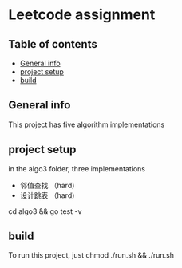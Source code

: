 # Leetcode assignment

## Table of contents
* [General info](#general-info)
* [project setup](#setup)
* [build](#build)

## General info
This project has five algorithm implementations
## project setup
in the algo3 folder, three implementations
* 邻值查找 （hard)
* 设计跳表 （hard)



cd algo3 && go test -v

## build
To run this project, just chmod ./run.sh && ./run.sh